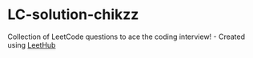# LC-solution-chikzz
Collection of LeetCode questions to ace the coding interview! - Created using [LeetHub](https://github.com/QasimWani/LeetHub)
